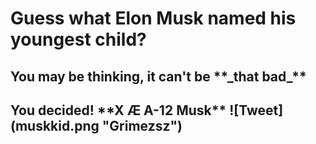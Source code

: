 <h1> Guess what Elon Musk named his youngest child? </h1>
<h2> You may be thinking, it can't be **_that bad_** <h2>
You decided!
**X Æ A-12 Musk**
![Tweet](muskkid.png "Grimezsz")

